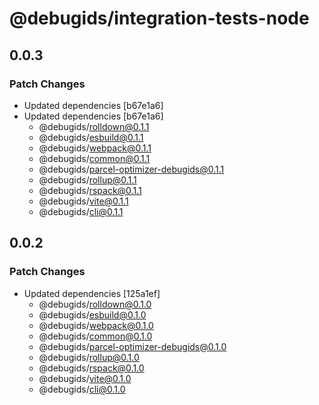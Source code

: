 # @debugids/integration-tests-node

## 0.0.3

### Patch Changes

- Updated dependencies [b67e1a6]
- Updated dependencies [b67e1a6]
  - @debugids/rolldown@0.1.1
  - @debugids/esbuild@0.1.1
  - @debugids/webpack@0.1.1
  - @debugids/common@0.1.1
  - @debugids/parcel-optimizer-debugids@0.1.1
  - @debugids/rollup@0.1.1
  - @debugids/rspack@0.1.1
  - @debugids/vite@0.1.1
  - @debugids/cli@0.1.1

## 0.0.2

### Patch Changes

- Updated dependencies [125a1ef]
  - @debugids/rolldown@0.1.0
  - @debugids/esbuild@0.1.0
  - @debugids/webpack@0.1.0
  - @debugids/common@0.1.0
  - @debugids/parcel-optimizer-debugids@0.1.0
  - @debugids/rollup@0.1.0
  - @debugids/rspack@0.1.0
  - @debugids/vite@0.1.0
  - @debugids/cli@0.1.0
